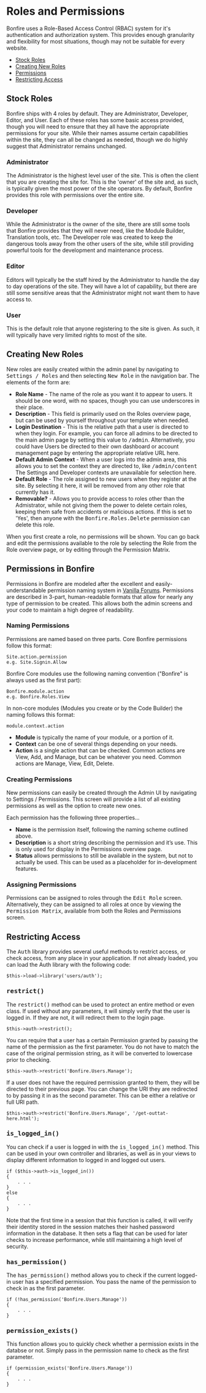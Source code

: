 # Roles and Permissions

Bonfire uses a  Role-Based Access Control (RBAC) system for it's authentication and authorization system. This provides enough granularity and flexibility for most situations, though may not be suitable for every website.

<ul>
    <li><a href="#stock">Stock Roles</a></li>
    <li><a href="#new_roles">Creating New Roles</a></li>
    <li><a href="#permissions">Permissions</a></li>
    <li><a href="#access">Restricting Access</a></li>
</ul>

<a name="stock"></a>
## Stock Roles

Bonfire ships with 4 roles by default. They are Administrator, Developer, Editor, and User. Each of these roles has some basic access provided, though you will need to ensure that they all have the appropriate permissions for your site. While their names assume certain capabilities within the site, they can all be changed as needed, though we do highly suggest that Administrator remains unchanged.

### Administrator

The Administrator is the highest level user of the site. This is often the client that you are creating the site for. This is the 'owner' of the site and, as such, is typically given the most power of the site operators. By default, Bonfire provides this role with permissions over the entire site.

### Developer

While the Administrator is the owner of the site, there are still some tools that Bonfire provides that they will never need, like the Module Builder, Translation tools, etc. The Developer role was created to keep the dangerous tools away from the other users of the site, while still providing powerful tools for the development and maintenance process.

### Editor

Editors will typically be the staff hired by the Administrator to handle the day to day operations of the site. They will have a lot of capability, but there are still some sensitive areas that the Administrator might not want them to have access to.

### User

This is the default role that anyone registering to the site is given. As such, it will typically have very limited rights to most of the site.


<a name="new_roles"></a>
## Creating New Roles

New roles are easily created within the admin panel by navigating to <tt>Settings / Roles</tt> and then selecting <tt>New Role</tt> in the navigation bar. The elements of the form are:

* **Role Name** - The name of the role as you want it to appear to users. It should be one word, with no spaces, though you can use underscores in their place.
* **Description** - This field is primarily used on the Roles overview page, but can be used by yourself throughout your template when needed.
* **Login Destination** - This is the relative path that a user is directed to when they login. For example, you can force all admins to be directed to the main admin page by setting this value to <tt>/admin</tt>. Alternatively, you could have Users be directed to their own dashboard or account management page by entering the appropriate relative URL here.
* **Default Admin Context** - When a user logs into the admin area, this allows you to set the context they are directed to, like <tt>/admin/content</tt> The Settings and Developer contexts are unavailable for selection here.
* **Default Role** - The role assigned to new users when they register at the site. By selecting it here, it will be removed from any other role that currently has it.
* **Removable?** - Allows you to provide access to roles other than the Admistrator, while not giving them the power to delete certain roles, keeping them safe from accidents or malicious actions. If this is set to 'Yes', then anyone with the <tt>Bonfire.Roles.Delete</tt> permission can delete this role.

When you first create a role, no permissions will be shown. You can go back and edit the permissions available to the role by selecting the Role from the Role overview page, or by editing through the Permission Matrix.



<a name="permissions"></a>
## Permissions in Bonfire

Permissions in Bonfire are modeled after the excellent and easily-understandable permission naming system in <a href="http://vanillaforums.org">Vanilla Forums</a>. Permissions are described in 3-part, human-readable formats that allow for nearly any type of permission to be created. This allows both the admin screens and your code to maintain a high degree of readability.

<a name="naming"></a>
### Naming Permissions

Permissions are named based on three parts.  Core Bonfire permissions follow this format:

    Site.action.permission
    e.g. Site.Signin.Allow

Bonfire Core modules use the following naming convention ("Bonfire" is always used as the first part):

    Bonfire.module.action
    e.g. Bonfire.Roles.View

In non-core modules (Modules you create or by the Code Builder) the naming follows this format:

    module.context.action

* **Module** is typically the name of your module, or a portion of it.
* **Context** can be one of several things depending on your needs.
* **Action** is a single action that can be checked.  Common actions are View, Add, and Manage, but can be whatever you need. Common actions are Manage, View, Edit, Delete.


<a name="creating_perms"></a>
### Creating Permissions

New permissions can easily be created through the Admin UI by navigating to Settings / Permissions.  This screen will provide a list of all existing permissions as well as the option to create new ones.

Each permission has the following three properties...

* **Name** is the permission itself, following the naming scheme outlined above.
* **Description** is a short string describing the permission and it’s use.  This is only used for display in the Permissions overview page.
* **Status** allows permissions to still be available in the system, but not to actually be used.  This can be used as a placeholder for in-development features.

<a name="assigning_perms"></a>
### Assigning Permissions

Permissions can be assigned to roles through the <tt>Edit Role</tt> screen. Alternatively, they can be assigned to all roles at once by viewing the <tt>Permission Matrix</tt>, available from both the Roles and Permissions screen.



<a name="access"></a>
## Restricting Access

The <tt>Auth</tt> library provides several useful methods to restrict access, or check access, from any place in your application. If not already loaded, you can load the Auth library with the following code:

    $this->load->library('users/auth');



<a name="restrict"></a>
### <tt>restrict()</tt>

The <tt>restrict()</tt> method can be used to protect an entire method or even class. If used without any parameters, it will simply verify that the user is logged in. If they are not, it will redirect them to the login page.


    $this->auth->restrict();


You can require that a user has a certain Permission granted by passing the name of the permission as the first parameter. You do not have to match the case of the original permission string, as it will be converted to lowercase prior to checking.


    $this->auth->restrict('Bonfire.Users.Manage');


If a user does not have the required permission granted to them, they will be directed to their previous page. You can change the URI they are redirected to by passing it in as the second parameter. This can be either a relative or full URI path.


    $this->auth->restrict('Bonfire.Users.Manage', '/get-outtat-here.html');



<a name="is_logged_in"></a>
### <tt>is_logged_in()</tt>

You can check if a user is logged in with the <tt>is_logged_in()</tt> method. This can be used in your own controller and libraries, as well as in your views to display different information to logged in and logged out users.


    if ($this->auth->is_logged_in())
    {
        . . .
    }
    else
    {
        . . .
    }


Note that the first time in a session that this function is called, it will verify their identity stored in the session matches their hashed password information in the database. It then sets a flag that can be used for later checks to increase performance, while still maintaining a high level of security.

<a name="has_permission"></a>
### <tt>has_permission()</tt>

The <tt>has_permission()</tt> method allows you to check if the current logged-in user has a specified permission. You pass the name of the permission to check in as the first parameter.



    if (!has_permission('Bonfire.Users.Manage'))
    {
        . . .
    }




<a name="permission_exists"></a>
### <tt>permission_exists()</tt>

This function allows you to quickly check whether a permission exists in the databse or not. Simply pass in the permission name to check as the first parameter.


    if (permission_exists('Bonfire.Users.Manage'))
    {
        . . .
    }
